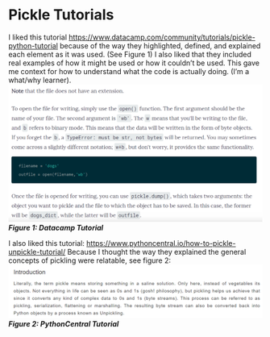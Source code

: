 # Pickle Tutorials

I liked this tutorial https://www.datacamp.com/community/tutorials/pickle-python-tutorial because of the way they highlighted, 
defined, and explained each element as it was used. (See Figure 1) I also liked that they included real examples of how it might 
be used or how it couldn’t be used. This gave me context for how to understand what the code is actually doing. (I’m a what/why learner).
![DataCamp Tutorial](/docs/pickle_01.png "DataCamp Tutorial") 
***Figure 1: Datacamp Tutorial***

I also liked this tutorial: https://www.pythoncentral.io/how-to-pickle-unpickle-tutorial/
Because I thought the way they explained the general concepts of pickling were relatable, see figure 2:
![PythonCentral Tutorial](/docs/pickle_02.png "PythonCentral Tutorial") 
***Figure 2: PythonCentral Tutorial***
